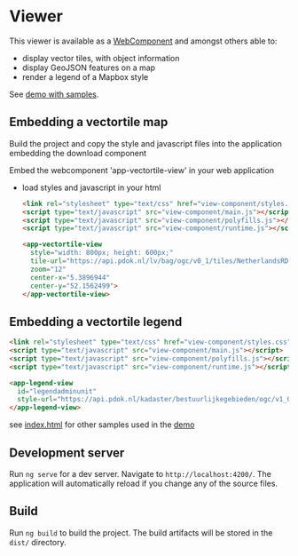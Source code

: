 # Viewer

This viewer is available as a [WebComponent](https://developer.mozilla.org/en-US/docs/Web/API/Web_components) and amongst others able to:

- display vector tiles, with object information
- display GeoJSON features on a map
- render a legend of a Mapbox style

See [demo with samples](https://pdok.github.io/gokoala/).

## Embedding a vectortile map

Build the project and copy the style and javascript files into the application embedding the download component

Embed the webcomponent 'app-vectortile-view' in your web application

- load styles and javascript in your html

  ```html
  <link rel="stylesheet" type="text/css" href="view-component/styles.css" />
  <script type="text/javascript" src="view-component/main.js"></script>
  <script type="text/javascript" src="view-component/polyfills.js"></script>
  <script type="text/javascript" src="view-component/runtime.js"></script>

  <app-vectortile-view
    style="width: 800px; height: 600px;"
    tile-url="https://api.pdok.nl/lv/bag/ogc/v0_1/tiles/NetherlandsRDNewQuad"
    zoom="12"
    center-x="5.3896944"
    center-y="52.1562499">
  </app-vectortile-view>
  ```

## Embedding a vectortile legend

```html
<link rel="stylesheet" type="text/css" href="view-component/styles.css" />
<script type="text/javascript" src="view-component/main.js"></script>
<script type="text/javascript" src="view-component/polyfills.js"></script>
<script type="text/javascript" src="view-component/runtime.js"></script>

<app-legend-view
  id="legendadminunit"
  style-url="https://api.pdok.nl/kadaster/bestuurlijkegebieden/ogc/v1_0-preprod/styles/bestuurlijkegebieden_standaardvisualisatie?f=json">
</app-legend-view>
```

see [index.html](./src/index.html) for other samples used in the [demo](https://pdok.github.io/gokoala/)

## Development server

Run `ng serve` for a dev server. Navigate to `http://localhost:4200/`. The application will automatically reload if you change any of the source files.

## Build

Run `ng build` to build the project. The build artifacts will be stored in the `dist/` directory.
